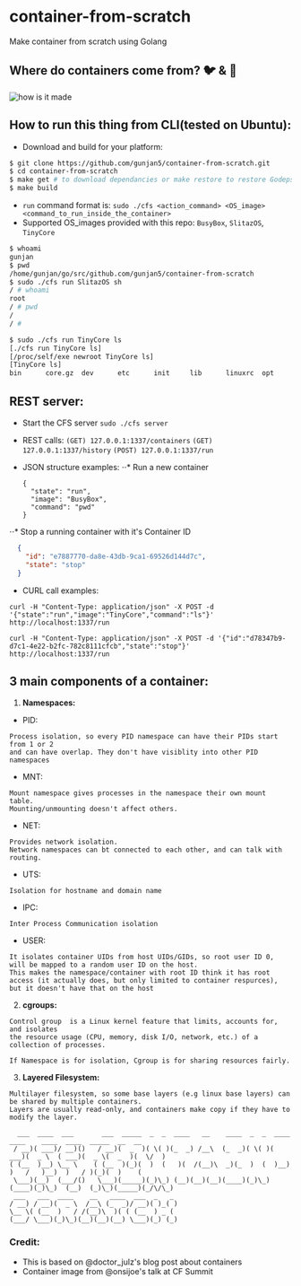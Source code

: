 # container-from-scratch
Make container from scratch using Golang


## Where do containers come from? :bird: & :honeybee:
![how is it made](https://raw.githubusercontent.com/gunjan5/container-from-scratch/master/container.png)

## How to run this thing from CLI(tested on Ubuntu):
- Download and build for your platform:
```bash
$ git clone https://github.com/gunjan5/container-from-scratch.git
$ cd container-from-scratch
$ make get # to download dependancies or make restore to restore Godeps saved dependancies
$ make build
```
- `run` command format is: `sudo ./cfs <action_command> <OS_image> <command_to_run_inside_the_container>`
- Supported OS_images provided with this repo: `BusyBox`, `SlitazOS`, `TinyCore` 
```bash
$ whoami
gunjan
$ pwd
/home/gunjan/go/src/github.com/gunjan5/container-from-scratch
$ sudo ./cfs run SlitazOS sh
/ # whoami
root
/ # pwd
/
/ # 
```
```bash
$ sudo ./cfs run TinyCore ls
[./cfs run TinyCore ls]
[/proc/self/exe newroot TinyCore ls]
[TinyCore ls]
bin      core.gz  dev      etc      init     lib      linuxrc  opt      root     sbin     tmp      usr      var
```

## REST server:
- Start the CFS server `sudo ./cfs server`
- REST calls: 
`(GET) 127.0.0.1:1337/containers`
`(GET) 127.0.0.1:1337/history`
`(POST) 127.0.0.1:1337/run`

- JSON structure examples:
⋅⋅* Run a new container
  ```
  {
    "state": "run",
    "image": "BusyBox",
    "command": "pwd"
  }
  ```
⋅⋅* Stop a running container with it's Container ID
```json
  {
    "id": "e7887770-da8e-43db-9ca1-69526d144d7c",
    "state": "stop"
  }
```
    
- CURL call examples: 

`curl -H "Content-Type: application/json" -X POST -d '{"state":"run","image":"TinyCore","command":"ls"}' http://localhost:1337/run`

`curl -H "Content-Type: application/json" -X POST -d '{"id":"d78347b9-d7c1-4e22-b2fc-782c8111cfcb","state":"stop"}' http://localhost:1337/run`



## 3 main components of a container:
1. **Namespaces:**
  - PID:
  ```
  Process isolation, so every PID namespace can have their PIDs start from 1 or 2
  and can have overlap. They don't have visiblity into other PID namespaces
  ```

  - MNT:
  ```
  Mount namespace gives processes in the namespace their own mount table.
  Mounting/unmounting doesn't affect others.
  ```

  - NET:
  ```
  Provides network isolation.
  Network namespaces can bt connected to each other, and can talk with routing.
  ```

  - UTS:
  ```
  Isolation for hostname and domain name
  ```

  - IPC:
  ```
  Inter Process Communication isolation
  ```

  - USER:
  ```
  It isolates container UIDs from host UIDs/GIDs, so root user ID 0, will be mapped to a random user ID on the host.
  This makes the namespace/container with root ID think it has root access (it actually does, but only limited to container respurces), but it doesn't have that on the host
  ```

2. **cgroups:**
  ```
  Control group  is a Linux kernel feature that limits, accounts for, and isolates
  the resource usage (CPU, memory, disk I/O, network, etc.) of a collection of processes.

  If Namespace is for isolation, Cgroup is for sharing resources fairly.
  ```

3. **Layered Filesystem:**
  ```
  Multilayer filesystem, so some base layers (e.g linux base layers) can be shared by multiple containers.
  Layers are usually read-only, and containers make copy if they have to modify the layer.
  ```

```
  ___  ____  ___       ___  _____  _  _  ____   __    ____  _  _  ____  ____    ____  ____  _____  __  __ 
 / __)( ___)/ __)()   / __)(  _  )( \( )(_  _) /__\  (_  _)( \( )( ___)(  _ \  ( ___)(  _ \(  _  )(  \/  )
( (__  )__) \__ \    ( (__  )(_)(  )  (   )(  /(__)\  _)(_  )  (  )__)  )   /   )__)  )   / )(_)(  )    ( 
 \___)(__)  (___/()   \___)(_____)(_)\_) (__)(__)(__)(____)(_)\_)(____)(_)\_)  (__)  (_)\_)(_____)(_/\/\_)
 ___   ___  ____    __   ____  ___  _   _ 
/ __) / __)(  _ \  /__\ (_  _)/ __)( )_( )
\__ \( (__  )   / /(__)\  )( ( (__  ) _ ( 
(___/ \___)(_)\_)(__)(__)(__) \___)(_) (_)
```

### Credit:
- This is based on @doctor_julz's blog post about containers
- Container image from @onsijoe's talk at CF Summit



